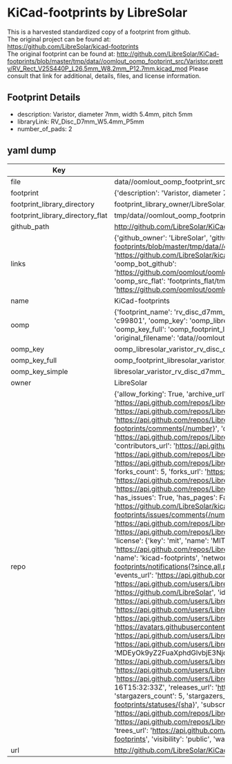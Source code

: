 # KiCad-footprints by LibreSolar  
This is a harvested standardized copy of a footprint from github.  
The original project can be found at:  
https://github.com/LibreSolar/kicad-footprints  
The original footprint can be found at:
http://github.com/LibreSolar/KiCad-footprints/blob/master/tmp/data//oomlout_oomp_footprint_src/Varistor.pretty/RV_Rect_V25S440P_L26.5mm_W8.2mm_P12.7mm.kicad_mod
Please consult that link for additional, details, files, and license information.  
## Footprint Details
* description: Varistor, diameter 7mm, width 5.4mm, pitch 5mm  
* libraryLink: RV_Disc_D7mm_W5.4mm_P5mm  
* number_of_pads: 2  
## yaml dump  
| Key | Value |  
| --- | --- |  
| file | data//oomlout_oomp_footprint_src/KiCad-footprints/Varistor.pretty/RV_Disc_D7mm_W5.4mm_P5mm.kicad_mod |  
| footprint | {'description': 'Varistor, diameter 7mm, width 5.4mm, pitch 5mm', 'libraryLink': 'RV_Disc_D7mm_W5.4mm_P5mm', 'number_of_pads': 2} |  
| footprint_library_directory | footprint_library_owner/LibreSolar_KiCad-footprints |  
| footprint_library_directory_flat | tmp/data//oomlout_oomp_footprint_src/footprints_flat/libresolar_varistor_rv_disc_d7mm_w5_4mm_p5mm/working |  
| github_path | http://github.com/LibreSolar/KiCad-footprints/blob/master/tmp/data//oomlout_oomp_footprint_src/Varistor.pretty/RV_Disc_D7mm_W5.4mm_P5mm.kicad_mod |  
| links | {'github_owner': 'LibreSolar', 'github_repo_name': 'kicad-footprints', 'github_src': 'http://github.com/LibreSolar/KiCad-footprints/blob/master/tmp/data//oomlout_oomp_footprint_src/Varistor.pretty/RV_Rect_V25S440P_L26.5mm_W8.2mm_P12.7mm.kicad_mod', 'github_src_repo': 'https://github.com/LibreSolar/kicad-footprints', 'oomp_bot': 'tmp/data//oomlout_oomp_footprint_src/footprints/libresolar_varistor_rv_disc_d7mm_w5_4mm_p5mm/working', 'oomp_bot_github': 'https://github.com/oomlout/oomlout_oomp_footprint_bot/tree/main/tmp/data//oomlout_oomp_footprint_src/footprints/libresolar_varistor_rv_disc_d7mm_w5_4mm_p5mm/working', 'oomp_src_flat': 'footprints_flat/tmp/data//oomlout_oomp_footprint_src/footprints_flat/libresolar_varistor_rv_disc_d7mm_w5_4mm_p5mm/working', 'oomp_src_flat_github': 'https://github.com/oomlout/oomlout_oomp_footprint_src/tree/main/tmp/data//oomlout_oomp_footprint_src/footprints_flat/libresolar_varistor_rv_disc_d7mm_w5_4mm_p5mm/working'} |  
| name | KiCad-footprints |  
| oomp | {'footprint_name': 'rv_disc_d7mm_w5_4mm_p5mm', 'library_name': 'varistor', 'md5': 'c99801da722bfdde8642a47ca446f897', 'md5_10': 'c99801da72', 'md5_5': 'c9980', 'md5_6': 'c99801', 'oomp_key': 'oomp_libresolar_varistor_rv_disc_d7mm_w5_4mm_p5mm', 'oomp_key_extra': 'oomp_footprint_libresolar_varistor_rv_disc_d7mm_w5_4mm_p5mm', 'oomp_key_full': 'oomp_footprint_libresolar_varistor_rv_disc_d7mm_w5_4mm_p5mm_c99801', 'oomp_key_simple': 'libresolar_varistor_rv_disc_d7mm_w5_4mm_p5mm', 'original_filename': 'data//oomlout_oomp_footprint_src/KiCad-footprints/Varistor.pretty/RV_Disc_D7mm_W5.4mm_P5mm.kicad_mod', 'owner_name': 'libresolar'} |  
| oomp_key | oomp_libresolar_varistor_rv_disc_d7mm_w5_4mm_p5mm |  
| oomp_key_full | oomp_footprint_libresolar_varistor_rv_disc_d7mm_w5_4mm_p5mm |  
| oomp_key_simple | libresolar_varistor_rv_disc_d7mm_w5_4mm_p5mm |  
| owner | LibreSolar |  
| repo | {'allow_forking': True, 'archive_url': 'https://api.github.com/repos/LibreSolar/kicad-footprints/{archive_format}{/ref}', 'archived': False, 'assignees_url': 'https://api.github.com/repos/LibreSolar/kicad-footprints/assignees{/user}', 'blobs_url': 'https://api.github.com/repos/LibreSolar/kicad-footprints/git/blobs{/sha}', 'branches_url': 'https://api.github.com/repos/LibreSolar/kicad-footprints/branches{/branch}', 'clone_url': 'https://github.com/LibreSolar/kicad-footprints.git', 'collaborators_url': 'https://api.github.com/repos/LibreSolar/kicad-footprints/collaborators{/collaborator}', 'comments_url': 'https://api.github.com/repos/LibreSolar/kicad-footprints/comments{/number}', 'commits_url': 'https://api.github.com/repos/LibreSolar/kicad-footprints/commits{/sha}', 'compare_url': 'https://api.github.com/repos/LibreSolar/kicad-footprints/compare/{base}...{head}', 'contents_url': 'https://api.github.com/repos/LibreSolar/kicad-footprints/contents/{+path}', 'contributors_url': 'https://api.github.com/repos/LibreSolar/kicad-footprints/contributors', 'created_at': '2017-03-25T16:40:06Z', 'default_branch': 'master', 'deployments_url': 'https://api.github.com/repos/LibreSolar/kicad-footprints/deployments', 'description': 'LibreSolar KiCad footprint library (.pretty modules)', 'disabled': False, 'downloads_url': 'https://api.github.com/repos/LibreSolar/kicad-footprints/downloads', 'events_url': 'https://api.github.com/repos/LibreSolar/kicad-footprints/events', 'fork': False, 'forks': 5, 'forks_count': 5, 'forks_url': 'https://api.github.com/repos/LibreSolar/kicad-footprints/forks', 'full_name': 'LibreSolar/kicad-footprints', 'git_commits_url': 'https://api.github.com/repos/LibreSolar/kicad-footprints/git/commits{/sha}', 'git_refs_url': 'https://api.github.com/repos/LibreSolar/kicad-footprints/git/refs{/sha}', 'git_tags_url': 'https://api.github.com/repos/LibreSolar/kicad-footprints/git/tags{/sha}', 'git_url': 'git://github.com/LibreSolar/kicad-footprints.git', 'has_discussions': False, 'has_downloads': True, 'has_issues': True, 'has_pages': False, 'has_projects': True, 'has_wiki': True, 'homepage': None, 'hooks_url': 'https://api.github.com/repos/LibreSolar/kicad-footprints/hooks', 'html_url': 'https://github.com/LibreSolar/kicad-footprints', 'id': 86172329, 'is_template': False, 'issue_comment_url': 'https://api.github.com/repos/LibreSolar/kicad-footprints/issues/comments{/number}', 'issue_events_url': 'https://api.github.com/repos/LibreSolar/kicad-footprints/issues/events{/number}', 'issues_url': 'https://api.github.com/repos/LibreSolar/kicad-footprints/issues{/number}', 'keys_url': 'https://api.github.com/repos/LibreSolar/kicad-footprints/keys{/key_id}', 'labels_url': 'https://api.github.com/repos/LibreSolar/kicad-footprints/labels{/name}', 'language': None, 'languages_url': 'https://api.github.com/repos/LibreSolar/kicad-footprints/languages', 'license': {'key': 'mit', 'name': 'MIT License', 'node_id': 'MDc6TGljZW5zZTEz', 'spdx_id': 'MIT', 'url': 'https://api.github.com/licenses/mit'}, 'merges_url': 'https://api.github.com/repos/LibreSolar/kicad-footprints/merges', 'milestones_url': 'https://api.github.com/repos/LibreSolar/kicad-footprints/milestones{/number}', 'mirror_url': None, 'name': 'kicad-footprints', 'network_count': 5, 'node_id': 'MDEwOlJlcG9zaXRvcnk4NjE3MjMyOQ==', 'notifications_url': 'https://api.github.com/repos/LibreSolar/kicad-footprints/notifications{?since,all,participating}', 'open_issues': 1, 'open_issues_count': 1, 'organization': {'avatar_url': 'https://avatars.githubusercontent.com/u/17674115?v=4', 'events_url': 'https://api.github.com/users/LibreSolar/events{/privacy}', 'followers_url': 'https://api.github.com/users/LibreSolar/followers', 'following_url': 'https://api.github.com/users/LibreSolar/following{/other_user}', 'gists_url': 'https://api.github.com/users/LibreSolar/gists{/gist_id}', 'gravatar_id': '', 'html_url': 'https://github.com/LibreSolar', 'id': 17674115, 'login': 'LibreSolar', 'node_id': 'MDEyOk9yZ2FuaXphdGlvbjE3Njc0MTE1', 'organizations_url': 'https://api.github.com/users/LibreSolar/orgs', 'received_events_url': 'https://api.github.com/users/LibreSolar/received_events', 'repos_url': 'https://api.github.com/users/LibreSolar/repos', 'site_admin': False, 'starred_url': 'https://api.github.com/users/LibreSolar/starred{/owner}{/repo}', 'subscriptions_url': 'https://api.github.com/users/LibreSolar/subscriptions', 'type': 'Organization', 'url': 'https://api.github.com/users/LibreSolar'}, 'owner': {'avatar_url': 'https://avatars.githubusercontent.com/u/17674115?v=4', 'events_url': 'https://api.github.com/users/LibreSolar/events{/privacy}', 'followers_url': 'https://api.github.com/users/LibreSolar/followers', 'following_url': 'https://api.github.com/users/LibreSolar/following{/other_user}', 'gists_url': 'https://api.github.com/users/LibreSolar/gists{/gist_id}', 'gravatar_id': '', 'html_url': 'https://github.com/LibreSolar', 'id': 17674115, 'login': 'LibreSolar', 'node_id': 'MDEyOk9yZ2FuaXphdGlvbjE3Njc0MTE1', 'organizations_url': 'https://api.github.com/users/LibreSolar/orgs', 'received_events_url': 'https://api.github.com/users/LibreSolar/received_events', 'repos_url': 'https://api.github.com/users/LibreSolar/repos', 'site_admin': False, 'starred_url': 'https://api.github.com/users/LibreSolar/starred{/owner}{/repo}', 'subscriptions_url': 'https://api.github.com/users/LibreSolar/subscriptions', 'type': 'Organization', 'url': 'https://api.github.com/users/LibreSolar'}, 'private': False, 'pulls_url': 'https://api.github.com/repos/LibreSolar/kicad-footprints/pulls{/number}', 'pushed_at': '2020-03-16T15:32:33Z', 'releases_url': 'https://api.github.com/repos/LibreSolar/kicad-footprints/releases{/id}', 'size': 76, 'ssh_url': 'git@github.com:LibreSolar/kicad-footprints.git', 'stargazers_count': 5, 'stargazers_url': 'https://api.github.com/repos/LibreSolar/kicad-footprints/stargazers', 'statuses_url': 'https://api.github.com/repos/LibreSolar/kicad-footprints/statuses/{sha}', 'subscribers_count': 4, 'subscribers_url': 'https://api.github.com/repos/LibreSolar/kicad-footprints/subscribers', 'subscription_url': 'https://api.github.com/repos/LibreSolar/kicad-footprints/subscription', 'svn_url': 'https://github.com/LibreSolar/kicad-footprints', 'tags_url': 'https://api.github.com/repos/LibreSolar/kicad-footprints/tags', 'teams_url': 'https://api.github.com/repos/LibreSolar/kicad-footprints/teams', 'temp_clone_token': None, 'topics': [], 'trees_url': 'https://api.github.com/repos/LibreSolar/kicad-footprints/git/trees{/sha}', 'updated_at': '2023-08-02T19:39:14Z', 'url': 'https://api.github.com/repos/LibreSolar/kicad-footprints', 'visibility': 'public', 'watchers': 5, 'watchers_count': 5, 'web_commit_signoff_required': False} |  
| url | http://github.com/LibreSolar/KiCad-footprints |  

